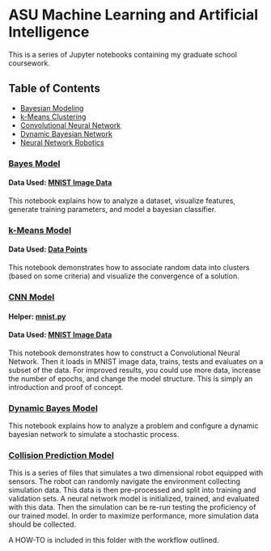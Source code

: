 # ASU Machine Learning and Artificial Intelligence

This is a series of Jupyter notebooks containing my graduate school coursework.

## Table of Contents
- [Bayesian Modeling](#bayes-model)
- [k-Means Clustering](#k-means-model)
- [Convolutional Neural Network](#cnn-model)
- [Dynamic Bayesian Network](#dynamic-bayes-model)
- [Neural Network Robotics](#collision-prediction-model)

### [Bayes Model](https://github.com/joshua-robison/ASU-GradSchool/blob/master/Notebooks/bayes_model.ipynb)
#### Data Used: [MNIST Image Data](https://github.com/joshua-robison/ASU-GradSchool/blob/master/Datasets/bayes_data)
This notebook explains how to analyze a dataset, visualize features, generate training parameters, and model a bayesian classifier.

### [k-Means Model](https://github.com/joshua-robison/ASU-GradSchool/blob/master/Notebooks/clustering_model.ipynb)
#### Data Used: [Data Points](https://github.com/joshua-robison/ASU-GradSchool/blob/master/Datasets/)
This notebook demonstrates how to associate random data into clusters (based on some criteria) and visualize the convergence of a solution.

### [CNN Model](https://github.com/joshua-robison/ASU-GradSchool/blob/master/Notebooks/cnn_model.ipynb)
#### Helper: [mnist.py](https://github.com/joshua-robison/ASU-GradSchool/blob/master/Notebooks/mnist.py)
#### Data Used: [MNIST Image Data](https://github.com/joshua-robison/ASU-GradSchool/blob/master/Datasets/cnn_data)
This notebook demonstrates how to construct a Convolutional Neural Network. Then it loads in MNIST image data, trains, tests and evaluates
on a subset of the data. For improved results, you could use more data, increase the number of epochs, and change the model structure.
This is simply an introduction and proof of concept.

### [Dynamic Bayes Model](https://github.com/joshua-robison/ASU-GradSchool/blob/master/Notebooks/dynamic_bayes_network.ipynb)
This notebook explains how to analyze a problem and configure a dynamic bayesian network to simulate a stochastic process.

### [Collision Prediction Model](https://github.com/joshua-robison/ASU-GradSchool/blob/master/Notebooks/RobotModel/)
This is a series of files that simulates a two dimensional robot equipped with sensors. The robot can randomly navigate the environment
collecting simulation data. This data is then pre-processed and split into training and validation sets. A neural network
model is initialized, trained, and evaluated with this data. Then the simulation can be re-run testing the proficiency of
our trained model. In order to maximize performance, more simulation data should be collected.

A HOW-TO is included in this folder with the workflow outlined.


